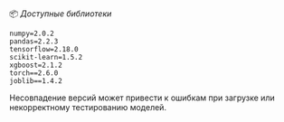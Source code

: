 ﻿📦 *Доступные библиотеки*

```
numpy=2.0.2  
pandas=2.2.3  
tensorflow=2.18.0  
scikit-learn=1.5.2  
xgboost=2.1.2  
torch==2.6.0
joblib==1.4.2
```

Несовпадение версий может привести к ошибкам при загрузке или некорректному тестированию моделей.